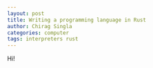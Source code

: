 ```yaml
---
layout: post
title: Writing a programming language in Rust
author: Chirag Singla
categories: computer
tags: interpreters rust
---
```


Hi!
